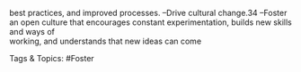 best practices, and improved processes.
 –Drive cultural change.34 
 –Foster an open culture that encourages constant 
experimentation, builds new skills and ways of  
working, and understands that new ideas can come 

   Tags & Topics:
   #Foster